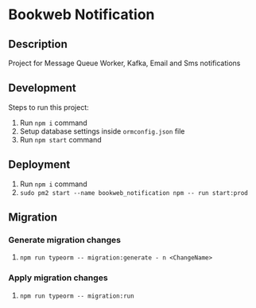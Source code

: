 # Bookweb Notification

## Description
Project for Message Queue Worker, Kafka, Email and Sms notifications

## Development
Steps to run this project:

1. Run `npm i` command
2. Setup database settings inside `ormconfig.json` file
3. Run `npm start` command

## Deployment

1. Run `npm i` command
2. `sudo pm2 start --name bookweb_notification npm -- run start:prod`

## Migration

### Generate migration changes
1. `npm run typeorm -- migration:generate - n <ChangeName>`

### Apply migration changes
1. `npm run typeorm -- migration:run`


